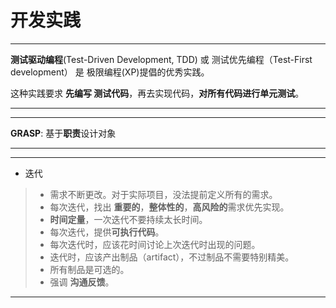 # 开发实践

****
**测试驱动编程**(Test-Driven Development, TDD) 或 测试优先编程（Test-First development） 是 极限编程(XP)提倡的优秀实践。

这种实践要求 **先编写 测试代码**，再去实现代码，**对所有代码进行单元测试**。

****


*****
**GRASP**: 基于**职责**设计对象

****


*****

- 迭代
> - 需求不断更改。对于实际项目，没法提前定义所有的需求。
> - 每次迭代，找出 **重要的**，**整体性的**，**高风险的**需求优先实现。
> - **时间定量**，一次迭代不要持续太长时间。
> - 每次迭代，提供**可执行代码**。
> - 每次迭代时，应该花时间讨论上次迭代时出现的问题。
> - 迭代时，应该产出制品（artifact），不过制品不需要特别精美。
> - 所有制品是可选的。
> - 强调 **沟通反馈**。
*****